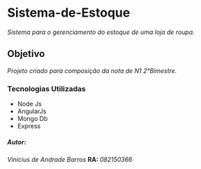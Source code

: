 # Sistema-de-Estoque
<em>Sistema para o gerenciamento do estoque de uma loja de roupa.</em>
<h2>Objetivo</h2>
<i>Projeto criado para composição da nota de N1 2°Bimestre.</i>

<h3>Tecnologias Utilizadas</h3>
<ul>
<li>Node Js</li>
<li>AngularJs</li>
<li>Mongo Db</li>
<li>Express</li>
</ul>

<h5>Autor:</h5>

<p><em>Vinícius de Andrade Barros</em> <b> RA: </b><i>082150366</i></p>

